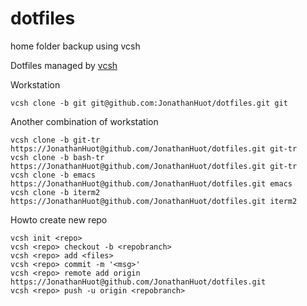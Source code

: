 # dotfiles
home folder backup using vcsh

Dotfiles managed by [vcsh](https://github.com/RichiH/vcsh/)

Workstation
```
vcsh clone -b git git@github.com:JonathanHuot/dotfiles.git git
```

Another combination of workstation
```
vcsh clone -b git-tr https://JonathanHuot@github.com/JonathanHuot/dotfiles.git git-tr
vcsh clone -b bash-tr https://JonathanHuot@github.com/JonathanHuot/dotfiles.git git-tr
vcsh clone -b emacs https://JonathanHuot@github.com/JonathanHuot/dotfiles.git emacs
vcsh clone -b iterm2 https://JonathanHuot@github.com/JonathanHuot/dotfiles.git iterm2
```

Howto create new repo
```
vcsh init <repo>
vcsh <repo> checkout -b <repobranch>
vcsh <repo> add <files>
vcsh <repo> commit -m '<msg>'
vcsh <repo> remote add origin https://JonathanHuot@github.com/JonathanHuot/dotfiles.git
vcsh <repo> push -u origin <repobranch>
```
